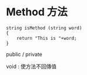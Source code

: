 # Method 方法

```Csharp
string isMethod (string word)
{
    return "This is "+word;
}
```

public / private

void : 使方法不回傳值